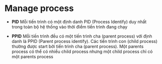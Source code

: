 # Manage process

- **PID** Mỗi tiến trình có một định danh PID (Process Identify) duy nhất trong toàn bộ hệ thống vào thời điểm tiến trình đang chạy

- **PPID** Mỗi tiến trình đều có một tiến trình cha (parent process) với định danh là PPID (Parent process identify). Các tiến trình con (child process) thường được start bởi tiến trình cha (parent process). Một parents process có thể có nhiều child process nhưng một child process chỉ có một parents process




